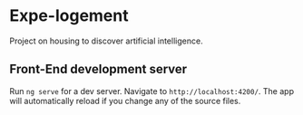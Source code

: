 # Expe-logement
Project on housing to discover artificial intelligence.

## Front-End development server

Run `ng serve` for a dev server. Navigate to `http://localhost:4200/`. The app will automatically reload if you change any of the source files.